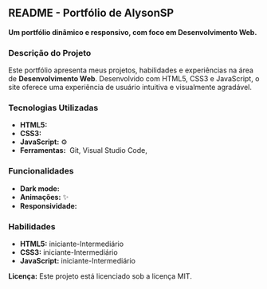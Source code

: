 ## README - Portfólio de AlysonSP

**Um portfólio dinâmico e responsivo, com foco em Desenvolvimento Web.**

### Descrição do Projeto
Este portfólio apresenta meus projetos, habilidades e experiências na área de **Desenvolvimento Web**. Desenvolvido com HTML5, CSS3 e JavaScript, o site oferece uma experiência de usuário intuitiva e visualmente agradável.

### Tecnologias Utilizadas
* **HTML5:** 
* **CSS3:** 
* **JavaScript:** ⚙️
* **Ferramentas:** ️ Git,  Visual Studio Code,  

### Funcionalidades

* **Dark mode:** 
* **Animações:** ✨
* **Responsividade:** 

### Habilidades
* **HTML5:** iniciante-Intermediário
* **CSS3:** iniciante-Intermediário
* **JavaScript:** iniciante-Intermediário


**Licença:**
Este projeto está licenciado sob a licença MIT.
